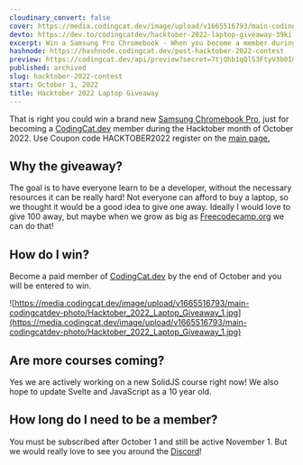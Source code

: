 ```yaml
---
cloudinary_convert: false
cover: https://media.codingcat.dev/image/upload/v1665516793/main-codingcatdev-photo/Hacktober_2022_Laptop_Giveaway_1.jpg
devto: https://dev.to/codingcatdev/hacktober-2022-laptop-giveaway-39ki
excerpt: Win a Samsung Pro Chromebook - When you become a member during October.
hashnode: https://hashnode.codingcat.dev/post-hacktober-2022-contest
preview: https://codingcat.dev/api/preview?secret=7tjQhb1qQlS3FtyV3b0I&selectionType=post&selectionSlug=hacktober-2022-contest&_id=df11ecb6c21f4b97b6f60a32570355ae
published: archived
slug: hacktober-2022-contest
start: October 1, 2022
title: Hacktober 2022 Laptop Giveaway
---
```


That is right you could win a brand new [Samsung Chromebook Pro](https://www.samsung.com/us/computing/chromebooks/12-14/samsung-chromebook-pro-xe510c24-k01us/), just for becoming a [CodingCat.dev](http://CodingCat.dev) member during the Hacktober month of October 2022. Use Coupon code HACKTOBER2022 register on the [main page.](https://codingcat.dev)

## Why the giveaway?

The goal is to have everyone learn to be a developer, without the necessary resources it can be really hard! Not everyone can afford to buy a laptop, so we thought it would be a good idea to give one away. Ideally I would love to give 100 away, but maybe when we grow as big as [Freecodecamp.org](https://freecodecamp.org) we can do that!

## How do I win?

Become a paid member of [CodingCat.dev](http://CodingCat.dev) by the end of October and you will be entered to win.

![https://media.codingcat.dev/image/upload/v1665516793/main-codingcatdev-photo/Hacktober_2022_Laptop_Giveaway_1.jpg](https://media.codingcat.dev/image/upload/v1665516793/main-codingcatdev-photo/Hacktober_2022_Laptop_Giveaway_1.jpg)

## Are more courses coming?

Yes we are actively working on a new SolidJS course right now! We also hope to update Svelte and JavaScript as a 10 year old.

## How long do I need to be a member?

You must be subscribed after October 1 and still be active November 1. But we would really love to see you around the [Discord](https://discord.com/invite/vM2bagU)!